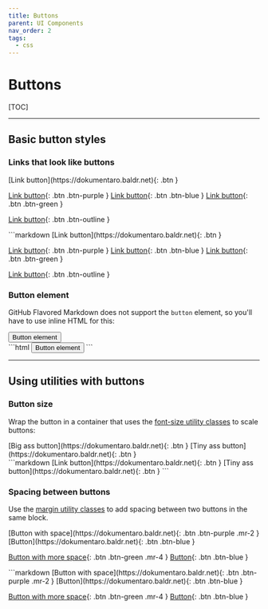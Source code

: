 ```yaml
---
title: Buttons
parent: UI Components
nav_order: 2
tags:
  - css
---
```


# Buttons

[TOC]

---

## Basic button styles

### Links that look like buttons

<div class="code-example" markdown="1">
[Link button](https://dokumentaro.baldr.net){: .btn }

[Link button](https://dokumentaro.baldr.net){: .btn .btn-purple }
[Link button](https://dokumentaro.baldr.net){: .btn .btn-blue }
[Link button](https://dokumentaro.baldr.net){: .btn .btn-green }

[Link button](https://dokumentaro.baldr.net){: .btn .btn-outline }
</div>
```markdown
[Link button](https://dokumentaro.baldr.net){: .btn }

[Link button](https://dokumentaro.baldr.net){: .btn .btn-purple }
[Link button](https://dokumentaro.baldr.net){: .btn .btn-blue }
[Link button](https://dokumentaro.baldr.net){: .btn .btn-green }

[Link button](https://dokumentaro.baldr.net){: .btn .btn-outline }

### Button element

GitHub Flavored Markdown does not support the `button` element, so you'll have to use inline HTML for this:

<div class="code-example">
<button type="button" name="button" class="btn">Button element</button>
</div>
```html
<button type="button" name="button" class="btn">Button element</button>
```

---

## Using utilities with buttons

### Button size

Wrap the button in a container that uses the [font-size utility classes](../../utilities/typography/) to scale buttons:

<div class="code-example" markdown="1">
<span class="fs-6">
[Big ass button](https://dokumentaro.baldr.net){: .btn }
</span>

<span class="fs-3">
[Tiny ass button](https://dokumentaro.baldr.net){: .btn }
</span>
</div>
```markdown
<span class="fs-8">
[Link button](https://dokumentaro.baldr.net){: .btn }
</span>

<span class="fs-3">
[Tiny ass button](https://dokumentaro.baldr.net){: .btn }
</span>
```

### Spacing between buttons

Use the [margin utility classes](../../utilities/layout/#spacing) to add spacing between two buttons in the same block.

<div class="code-example" markdown="1">
[Button with space](https://dokumentaro.baldr.net){: .btn .btn-purple .mr-2 }
[Button](https://dokumentaro.baldr.net){: .btn .btn-blue }

[Button with more space](https://dokumentaro.baldr.net){: .btn .btn-green .mr-4 }
[Button](https://dokumentaro.baldr.net){: .btn .btn-blue }
</div>
```markdown
[Button with space](https://dokumentaro.baldr.net){: .btn .btn-purple .mr-2 }
[Button](https://dokumentaro.baldr.net){: .btn .btn-blue }

[Button with more space](https://dokumentaro.baldr.net){: .btn .btn-green .mr-4 }
[Button](https://dokumentaro.baldr.net){: .btn .btn-blue }
```

